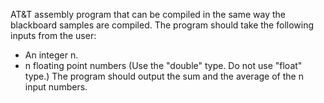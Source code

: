 AT&T assembly program that can be compiled in the same way the blackboard samples are compiled.
The program should take the following inputs from the user:
* An integer n.
* n floating point numbers (Use the "double" type. Do not use "float" type.)
The program should output the sum and the average of the n input numbers.
